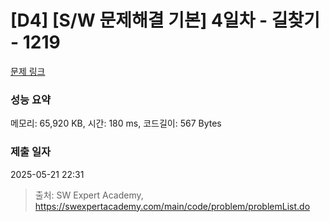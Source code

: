 # [D4] [S/W 문제해결 기본] 4일차 - 길찾기 - 1219 

[문제 링크](https://swexpertacademy.com/main/code/problem/problemDetail.do?contestProbId=AV14geLqABQCFAYD) 

### 성능 요약

메모리: 65,920 KB, 시간: 180 ms, 코드길이: 567 Bytes

### 제출 일자

2025-05-21 22:31



> 출처: SW Expert Academy, https://swexpertacademy.com/main/code/problem/problemList.do
